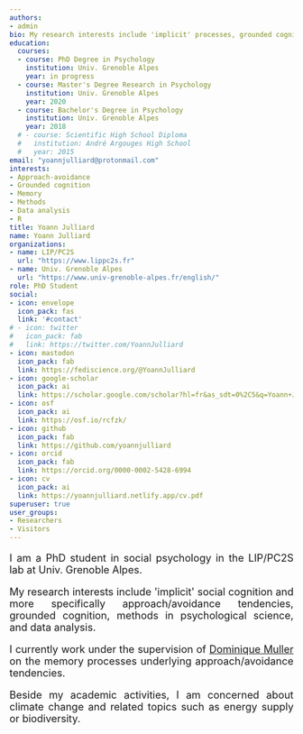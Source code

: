 ```yaml
---
authors:
- admin
bio: My research interests include 'implicit' processes, grounded cognition, methods, and data analysis.
education:
  courses:
  - course: PhD Degree in Psychology
    institution: Univ. Grenoble Alpes
    year: in progress
  - course: Master's Degree Research in Psychology
    institution: Univ. Grenoble Alpes
    year: 2020
  - course: Bachelor's Degree in Psychology
    institution: Univ. Grenoble Alpes
    year: 2018
  # - course: Scientific High School Diploma
  #   institution: André Argouges High School
  #   year: 2015
email: "yoannjulliard@protonmail.com"
interests:
- Approach-avoidance
- Grounded cognition
- Memory
- Methods
- Data analysis
- R
title: Yoann Julliard
name: Yoann Julliard
organizations:
- name: LIP/PC2S
  url: "https://www.lippc2s.fr"
- name: Univ. Grenoble Alpes
  url: "https://www.univ-grenoble-alpes.fr/english/"
role: PhD Student
social:
- icon: envelope
  icon_pack: fas
  link: '#contact'
# - icon: twitter
#   icon_pack: fab
#   link: https://twitter.com/YoannJulliard
- icon: mastodon
  icon_pack: fab
  link: https://fediscience.org/@YoannJulliard
- icon: google-scholar
  icon_pack: ai
  link: https://scholar.google.com/scholar?hl=fr&as_sdt=0%2C5&q=Yoann+Julliard&btnG=
- icon: osf
  icon_pack: ai
  link: https://osf.io/rcfzk/
- icon: github
  icon_pack: fab
  link: https://github.com/yoannjulliard
- icon: orcid
  icon_pack: fab
  link: https://orcid.org/0000-0002-5428-6994
- icon: cv
  icon_pack: ai
  link: https://yoannjulliard.netlify.app/cv.pdf
superuser: true
user_groups:
- Researchers
- Visitors
---
```


<p style='font-size:18px; text-align: justify;'> 
I am a PhD student in social psychology in the LIP/PC2S lab at Univ. Grenoble Alpes. 
</p>

<p style='font-size:18px; text-align: justify;'> 
My research interests include 'implicit' social cognition and more specifically approach/avoidance tendencies, grounded cognition, methods in psychological science, and data analysis. 
</p>

<p style='font-size:18px; text-align: justify;'> 
I currently work under the supervision of <a href="https://www.dominique.muller.lippc2s.fr" style="color: inherit;" onmouseover="style='text-decoration:underline; color: inherit'" onmouseout="style='text-decoration:none; color: inherit'" target="_blank" title="dominique.muller.lippc2s.fr">Dominique Muller</a> on the memory processes underlying approach/avoidance tendencies. 
</p>

<p style='font-size:18px; text-align: justify;'> 
Beside my academic activities, I am concerned about climate change and related topics such as energy supply or biodiversity. 
</p>
<!-- 
<p style='font-size:18px; text-align: justify;'> 
<i>Unconvincingly significant</i> means that significance (at the conventional threshold) is not convincing.
</p> -->